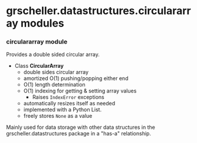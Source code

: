 # grscheller.datastructures.circulararray modules

### circulararray module

Provides a double sided circular array.

* Class **CircularArray**
  * double sides circular array
  * amortized O(1) pushing/popping either end
  * O(1) length determination
  * O(1) indexing for getting & setting array values
    * Raises `IndexError` exceptions
  * automatically resizes itself as needed
  * implemented with a Python List.
  * freely stores `None` as a value

Mainly used for data storage with other data structures in the 
grscheller.datastructures package in a "has-a" relationship.
